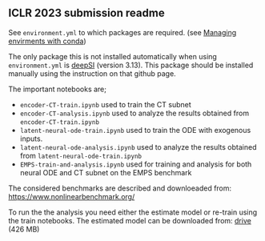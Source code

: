 ## ICLR 2023 submission readme

See `environment.yml` to which packages are required. (see [Managing envirments with conda](https://conda.io/projects/conda/en/latest/user-guide/tasks/manage-environments.html))

The only package this is not installed automatically when using `environment.yml` is [deepSI](https://github.com/GerbenBeintema/deepSI) (version 3.13). This package should be installed manually using the instruction on that github page.

The important notebooks are;

* `encoder-CT-train.ipynb` used to train the CT subnet
* `encoder-CT-analysis.ipynb` used to analyze the results obtained from `encoder-CT-train.ipynb`
* `latent-neural-ode-train.ipynb` used to train the ODE with exogenous inputs.
* `latent-neural-ode-analysis.ipynb` used to analyze the results obtained from `latent-neural-ode-train.ipynb`
* `EMPS-train-and-analysis.ipynb` used for training and analysis for both neural ODE and CT subnet on the EMPS benchmark 

The considered benchmarks are described and downloeaded from: https://www.nonlinearbenchmark.org/

To run the the analysis you need either the estimate model or re-train using the train notebooks. The estimated model can be downloaded from: [drive](https://drive.google.com/file/d/15VSky-DtZNHJQjRfxCPOjBDs-xTCBBb3/view?usp=sharing) (426 MB)
